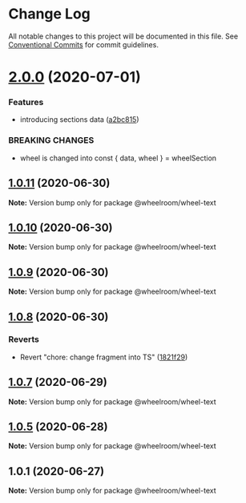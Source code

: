 # Change Log

All notable changes to this project will be documented in this file.
See [Conventional Commits](https://conventionalcommits.org) for commit guidelines.

# [2.0.0](https://github.com/wheelroom/wheelroom/compare/@wheelroom/wheel-text@1.0.11...@wheelroom/wheel-text@2.0.0) (2020-07-01)


### Features

* introducing sections data ([a2bc815](https://github.com/wheelroom/wheelroom/commit/a2bc8156909f859215ff528a03e2af7ed9248359))


### BREAKING CHANGES

* wheel is changed into const { data, wheel } = wheelSection





## [1.0.11](https://github.com/wheelroom/wheelroom/compare/@wheelroom/wheel-text@1.0.10...@wheelroom/wheel-text@1.0.11) (2020-06-30)

**Note:** Version bump only for package @wheelroom/wheel-text





## [1.0.10](https://github.com/wheelroom/wheelroom/compare/@wheelroom/wheel-text@1.0.9...@wheelroom/wheel-text@1.0.10) (2020-06-30)

**Note:** Version bump only for package @wheelroom/wheel-text





## [1.0.9](https://github.com/wheelroom/wheelroom/compare/@wheelroom/wheel-text@1.0.8...@wheelroom/wheel-text@1.0.9) (2020-06-30)

**Note:** Version bump only for package @wheelroom/wheel-text





## [1.0.8](https://github.com/wheelroom/wheelroom/compare/@wheelroom/wheel-text@1.0.7...@wheelroom/wheel-text@1.0.8) (2020-06-30)


### Reverts

* Revert "chore: change fragment into TS" ([1821f29](https://github.com/wheelroom/wheelroom/commit/1821f2940ac9e11ab9cb99c8d3db25df2dfebe47))





## [1.0.7](https://github.com/wheelroom/wheelroom/compare/@wheelroom/wheel-text@1.0.5...@wheelroom/wheel-text@1.0.7) (2020-06-29)

**Note:** Version bump only for package @wheelroom/wheel-text





## [1.0.5](https://github.com/wheelroom/wheelroom/compare/@wheelroom/wheel-text@1.0.1...@wheelroom/wheel-text@1.0.5) (2020-06-28)

**Note:** Version bump only for package @wheelroom/wheel-text





## 1.0.1 (2020-06-27)

**Note:** Version bump only for package @wheelroom/wheel-text
